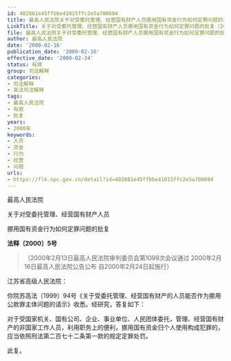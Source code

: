 ```yaml
---
id: 402881e45ffbbe41015ffc2e5a700694
title: 最高人民法院关于对受委托管理、经营国有财产人员挪用国有资金行为如何定罪问题的批复
LinkTitle: 关于对受委托管理、经营国有财产人员挪用国有资金行为如何定罪问题的批复（2000）
file: 最高人民法院关于对受委托管理、经营国有财产人员挪用国有资金行为如何定罪问题的批复_20000216_402881e45ffbbe41015ffc2e5a700694.docx
author: 最高人民法院
date: '2000-02-16'
publication_date: '2000-02-16'
effective_date: '2000-02-24'
status: 有效
group: 司法解释
categories:
- 司法解释
- 高法司法解释
tags:
- 最高人民法院
- 有效
- 批复
years:
- 2000年
keywords:
- 人员
- 资金
- 行为
- 经营
- 问题
urls:
- https://flk.npc.gov.cn/detail?id=402881e45ffbbe41015ffc2e5a700694
---
```


最高人民法院

关于对受委托管理、经营国有财产人员

挪用国有资金行为如何定罪问题的批复

**法释〔2000〕5号**

> （2000年2月13日最高人民法院审判委员会第1099次会议通过 2000年2月16日最高人民法院公告公布 自2000年2月24日起施行）

江苏省高级人民法院：

你院苏高法〔1999〕94号《关于受委托管理、经营国有财产的人员能否作为挪用公款罪主体问题的请示》收悉。经研究，答复如下：

对于受国家机关、国有公司、企业、事业单位、人民团体委托，管理、经营国有财产的非国家工作人员，利用职务上的便利，挪用国有资金归个人使用构成犯罪的，应当依照刑法第二百七十二条第一款的规定定罪处罚。

此复。

